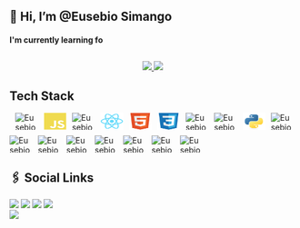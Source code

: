 ## 👋 Hi, I’m @Eusebio Simango
####  I'm currently learning fo
##

<div align="center">
  <a href="https://github.com/EusebioSimango">
    <img height="180em" src="https://github-readme-stats.vercel.app/api?username=EusebioSimango&show_icons=true&theme=dracula&include_all_commits=true&count_private=true"/>
    <img height="180em" src="https://github-readme-stats.vercel.app/api/top-langs/?username=EusebioSimango&layout=compact&langs_count=7&theme=dracula"/>
  </a>
</div>

## Tech Stack

<div style="display: flex; gap: 10px; flex-wrap: wrap;"><br>
  <img src="https://cdn.jsdelivr.net/gh/devicons/devicon/icons/nodejs/nodejs-original.svg"  height="30" width="40" align="center" alt="Eusebio-NodeJs"/>
  <img align="center" alt="Eusebio-Js" height="30" width="40" src="https://raw.githubusercontent.com/devicons/devicon/master/icons/javascript/javascript-plain.svg"/>
  <img src="https://cdn.jsdelivr.net/gh/devicons/devicon/icons/jquery/jquery-original.svg"  height="30" width="40" align="center" alt="Eusebio-jQuery"/>
  <img align="center" alt="Eusebio-React" height="30" width="40" src="https://raw.githubusercontent.com/devicons/devicon/master/icons/react/react-original.svg"/>
  <img align="center" alt="Eusebio-HTML" height="30" width="40" src="https://raw.githubusercontent.com/devicons/devicon/master/icons/html5/html5-original.svg"/>
  <img align="center" alt="Eusebio-CSS" height="30" width="40" src="https://raw.githubusercontent.com/devicons/devicon/master/icons/css3/css3-original.svg"/>
  <img src="https://cdn.jsdelivr.net/gh/devicons/devicon/icons/sass/sass-original.svg"  height="30" width="40" align="center" alt="Eusebio-Sass"/>
  <img src="https://cdn.jsdelivr.net/gh/devicons/devicon/icons/bootstrap/bootstrap-original.svg"  height="30" width="40" align="center" alt="Eusebio-Bootstrap"/>
  <img align="center" alt="Eusebio-Python" height="30" width="40" src="https://raw.githubusercontent.com/devicons/devicon/master/icons/python/python-original.svg"/>
  <img src="https://cdn.jsdelivr.net/gh/devicons/devicon/icons/django/django-plain.svg"  height="30" width="40" align="center" alt="Eusebio-Django"/>
  <img src="https://cdn.jsdelivr.net/gh/devicons/devicon/icons/linux/linux-original.svg"  height="30" width="40" align="center" alt="Eusebio-Linux"/>
  <img src="https://cdn.jsdelivr.net/gh/devicons/devicon/icons/vscode/vscode-original.svg"  height="30" width="40" align="center" alt="Eusebio-Code"/>
  <img src="https://cdn.jsdelivr.net/gh/devicons/devicon/icons/git/git-original.svg"  height="30" width="40" align="center" alt="Eusebio-Git"/>
  <img src="https://cdn.jsdelivr.net/gh/devicons/devicon/icons/github/github-original.svg"  height="30" width="40" align="center" alt="Eusebio-GitHub"/>
  <img src="https://cdn.jsdelivr.net/gh/devicons/devicon/icons/apache/apache-original.svg"  height="30" width="40" align="center" alt="Eusebio-Apache"/>
  <img src="https://cdn.jsdelivr.net/gh/devicons/devicon/icons/php/php-original.svg"  height="30" width="40" align="center" alt="Eusebio-PHP"/>
  <img src="https://cdn.jsdelivr.net/gh/devicons/devicon/icons/mysql/mysql-original.svg"  height="30" width="40" align="center" alt="Eusebio-MySql"/>
  
  
</div>
  
  ## 🖇️ Social Links
  
  <div>
    <a href="https://instagram.com/eusimangooficial" target="_blank"><img src="https://img.shields.io/badge/-Instagram-%23E4405F?style=for-the-badge&logo=instagram&logoColor=white" target="_blank"></a>
    <a href = "mailto:eusebiosimango14@gmail.com"><img src="https://img.shields.io/badge/-Gmail-%23333?style=for-the-badge&logo=gmail&logoColor=white" target="_blank"></a>
    <a href="https://https://www.linkedin.com/in/eus%C3%A9bio-simango-36b994233/" target="_blank"><img src="https://img.shields.io/badge/-LinkedIn-%230077B5?style=for-the-badge&logo=linkedin&logoColor=white" target="_blank"></a>
  <a href="https://www.facebook.com/eusebio.simango.1/" target="_blank"><img src="https://img.shields.io/badge/Facebook-1877F2?style=for-the-badge&logo=facebook&logoColor=white" target="_blank"></a>
  
  
   <!-- ![Snake animation](https://github.com/Eu23b10/Eu23b10/blob/output/github-contribution-grid-snake.svg) -->
  </div>
    <a href="https://www.codewars.com/users/EusebioSimango" target"_blank">
    <img src="https://www.codewars.com/users/EusebioSimango/badges/large/"/>
  </a>

